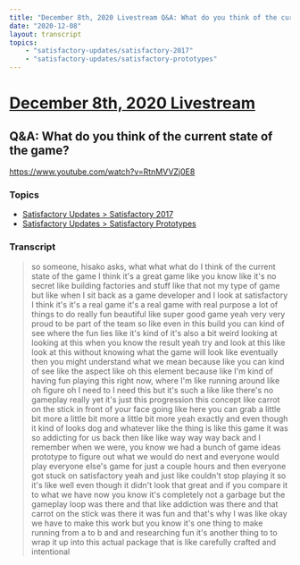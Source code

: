 ```yaml
---
title: "December 8th, 2020 Livestream Q&A: What do you think of the current state of the game?"
date: "2020-12-08"
layout: transcript
topics:
    - "satisfactory-updates/satisfactory-2017"
    - "satisfactory-updates/satisfactory-prototypes"
---
```

# [December 8th, 2020 Livestream](../2020-12-08.md)
## Q&A: What do you think of the current state of the game?
https://www.youtube.com/watch?v=RtnMVVZj0E8

### Topics
* [Satisfactory Updates > Satisfactory 2017](../topics/satisfactory-updates/satisfactory-2017.md)
* [Satisfactory Updates > Satisfactory Prototypes](../topics/satisfactory-updates/satisfactory-prototypes.md)

### Transcript

> so someone, hisako asks, what what what do I think of the current state of the game I think it's a great game like you know like it's no secret like building factories and stuff like that not my type of game but like when I sit back as a game developer and I look at satisfactory I think it's it's a real game it's a real game with real purpose a lot of things to do really fun beautiful like super good game yeah very very proud to be part of the team so like even in this build you can kind of see where the fun lies like it's kind of it's also a bit weird looking at looking at this when you know the result yeah try and look at this like look at this without knowing what the game will look like eventually then you might understand what we mean because like you can kind of see like the aspect like oh this element because like I'm kind of having fun playing this right now, where I'm like running around like oh figure oh I need to I need this but it's such a like like there's no gameplay really yet it's just this progression this concept like carrot on the stick in front of your face going like here you can grab a little bit more a little bit more a little bit more yeah exactly and even though it kind of looks dog and whatever like the thing is like this game it was so addicting for us back then like like way way way back and I remember when we were, you know we had a bunch of game ideas prototype to figure out what we would do next and everyone would play everyone else's game for just a couple hours and then everyone got stuck on satisfactory yeah and just like couldn't stop playing it so it's like well even though it didn't look that great and if you compare it to what we have now you know it's completely not a garbage but the gameplay loop was there and that like addiction was there and that carrot on the stick was there it was fun and that's why I was like okay we have to make this work but you know it's one thing to make running from a to b and and researching fun it's another thing to to wrap it up into this actual package that is like carefully crafted and intentional
